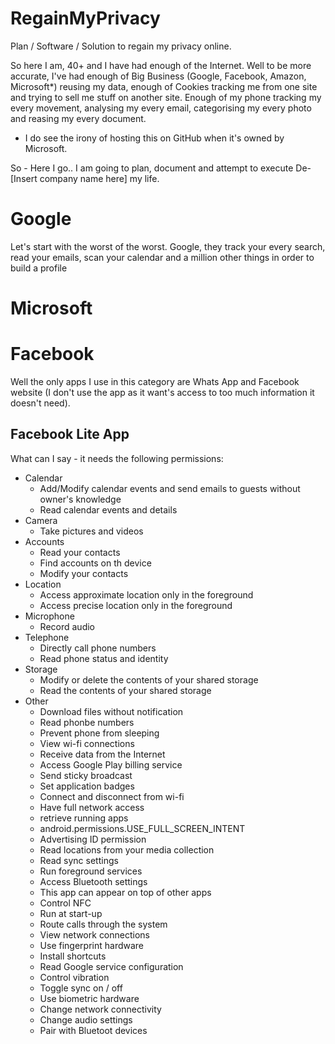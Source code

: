 # RegainMyPrivacy
Plan / Software / Solution to regain my privacy online.

So here I am, 40+ and I have had enough of the Internet.  Well to be more accurate, I've had enough of Big Business (Google, Facebook, Amazon, Microsoft*) reusing my data, enough of Cookies tracking me from one site and trying to sell me stuff on another site. Enough of my phone tracking my every movement, analysing my every email, categorising my every photo and reasing my every document.

* I do see the irony of hosting this on GitHub when it's owned by Microsoft.

So - Here I go.. I am going to plan, document and attempt to execute De-[Insert company name here] my life.



# Google
Let's start with the worst of the worst.  Google, they track your every search, read your emails, scan your calendar and a million other things in order to build a profile

# Microsoft

# Facebook
Well the only apps I use in this category are Whats App and Facebook website (I don't use the app as it want's access to too much information it doesn't need).

## Facebook Lite App
What can I say - it needs the following permissions:
- Calendar
  - Add/Modify calendar events and send emails to guests without owner's knowledge
  - Read calendar events and details
- Camera
  - Take pictures and videos
- Accounts
  - Read your contacts
  - Find accounts on th device
  - Modify your contacts
- Location
  - Access approximate location only in the foreground
  - Access precise location only in the foreground
- Microphone
  - Record audio
- Telephone
  - Directly call phone numbers
  - Read phone status and identity
- Storage
  - Modify or delete the contents of your shared storage
  - Read the contents of your shared storage
- Other
  - Download files without notification
  - Read phonbe numbers
  - Prevent phone from sleeping
  - View wi-fi connections
  - Receive data from the Internet
  - Access Google Play billing service
  - Send sticky broadcast
  - Set application badges
  - Connect and disconnect from wi-fi
  - Have full network access
  - retrieve running apps
  - android.permissions.USE_FULL_SCREEN_INTENT
  - Advertising ID permission
  - Read locations from your media collection
  - Read sync settings
  - Run foreground services
  - Access Bluetooth settings
  - This app can appear on top of other apps
  - Control NFC
  - Run at start-up
  - Route calls through the system
  - View network connections
  - Use fingerprint hardware
  - Install shortcuts
  - Read Google service configuration
  - Control vibration
  - Toggle sync on / off
  - Use biometric hardware
  - Change network connectivity
  - Change audio settings
  - Pair with Bluetoot devices
